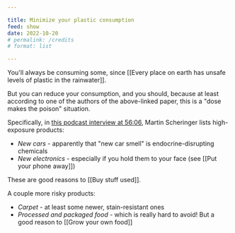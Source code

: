 ```yaml
---

title: Minimize your plastic consumption
feed: show
date: 2022-10-20
# permalink: /credits
# format: list

---
```


You'll always be consuming some, since [[Every place on earth has unsafe levels of plastic in the rainwater]].

But you can reduce your consumption, and you should, because at least according to one of the authors of the above-linked paper, this is a "dose makes the poison" situation.

Specifically, in [this podcast interview at 56:06](https://www.thegreatsimplification.com/episode/37-martin-scheringer), Martin Scheringer lists high-exposure products:

- _New cars_ - apparently that "new car smell" is endocrine-disrupting chemicals
- _New electronics_ - especially if you hold them to your face (see [[Put your phone away]])

These are good reasons to [[Buy stuff used]].

A couple more risky products:

- _Carpet_ - at least some newer, stain-resistant ones
- _Processed and packaged food_ - which is really hard to avoid! But a good reason to [[Grow your own food]]
